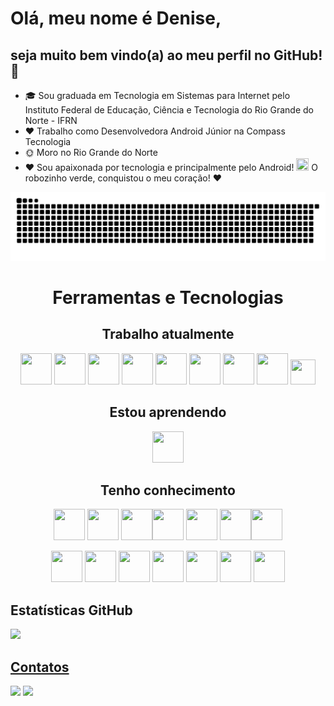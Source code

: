# Olá, meu nome é Denise,
## seja muito bem vindo(a) ao meu perfil no GitHub!👋

- 🎓 Sou graduada em Tecnologia em Sistemas para Internet pelo Instituto Federal de Educação, Ciência e Tecnologia do Rio Grande do Norte - IFRN
- ❤️ Trabalho como Desenvolvedora Android Júnior na Compass Tecnologia
- 🌞 Moro no Rio Grande do Norte
- ❤️ Sou apaixonada por tecnologia e principalmente pelo Android! <img src="https://cdn.jsdelivr.net/gh/devicons/devicon/icons/android/android-original.svg" width="20" height="20"/> O robozinho verde, conquistou o meu coração! ❤️

![Snake animation](https://github.com/DeniseLeandroDeCastro/DeniseLeandroDeCastro/blob/output/github-contribution-grid-snake.svg)

<div align="middle">
<h1> Ferramentas e Tecnologias </h1>
<h2> Trabalho atualmente </h2>
  
<img src="https://cdn.jsdelivr.net/gh/devicons/devicon/icons/android/android-original.svg" width="50" height="50" /> <img src="https://cdn.jsdelivr.net/gh/devicons/devicon/icons/kotlin/kotlin-original.svg" width="50" height="50"/> <img src="https://cdn.jsdelivr.net/gh/devicons/devicon/icons/java/java-original.svg" width="50" height="50"/> <img src="https://cdn.jsdelivr.net/gh/devicons/devicon/icons/intellij/intellij-original.svg" width="50" height="50"/> <img src="https://cdn.jsdelivr.net/gh/devicons/devicon/icons/slack/slack-original-wordmark.svg" width="50" height="50"/> <img src="https://cdn.jsdelivr.net/gh/devicons/devicon/icons/vscode/vscode-original-wordmark.svg" width="50" height="50"/> <img src="https://cdn.jsdelivr.net/gh/devicons/devicon/icons/github/github-original.svg" width="50" height="50"/> <img src="https://cdn.jsdelivr.net/gh/devicons/devicon/icons/git/git-original.svg" width="50" height="50"/> <img src="https://cdn.jsdelivr.net/gh/devicons/devicon/icons/jira/jira-original.svg" width="40" height="40"/> 

<h2> Estou aprendendo </h2>

<img src="https://cdn.jsdelivr.net/gh/devicons/devicon/icons/jenkins/jenkins-original.svg" width="50" height="50"/> 


<h2> Tenho conhecimento </h2>

<img src="https://cdn.jsdelivr.net/gh/devicons/devicon/icons/msdos/msdos-original.svg" width="50" height="50"/> <img src="https://cdn.jsdelivr.net/gh/devicons/devicon/icons/linux/linux-original.svg" width="50" height="50"/> <img src="https://cdn.jsdelivr.net/gh/devicons/devicon/icons/ubuntu/ubuntu-plain-wordmark.svg" width="50" height="50"/><img src="https://cdn.jsdelivr.net/gh/devicons/devicon/icons/html5/html5-original.svg" width="50" height="50"/> <img src="https://cdn.jsdelivr.net/gh/devicons/devicon/icons/css3/css3-original.svg" width="50" height="50"/> <img src="https://cdn.jsdelivr.net/gh/devicons/devicon/icons/javascript/javascript-original.svg" width="50" height="50"/><img src="https://cdn.jsdelivr.net/gh/devicons/devicon/icons/angularjs/angularjs-original.svg" width="50" height="50"/> 
  
<img src="https://cdn.jsdelivr.net/gh/devicons/devicon/icons/bootstrap/bootstrap-original.svg" width="50" height="50"/> <img src="https://cdn.jsdelivr.net/gh/devicons/devicon/icons/laravel/laravel-plain-wordmark.svg" width="50" height="50"/> <img src="https://cdn.jsdelivr.net/gh/devicons/devicon/icons/php/php-original.svg" width="50" height="50"/> <img src="https://cdn.jsdelivr.net/gh/devicons/devicon/icons/spring/spring-original-wordmark.svg" width="50" height="50"/> <img src="https://cdn.jsdelivr.net/gh/devicons/devicon/icons/tomcat/tomcat-original-wordmark.svg" width="50" height="50"/> <img src="https://cdn.jsdelivr.net/gh/devicons/devicon/icons/firebase/firebase-plain.svg" width="50" height="50"/> <img src="https://cdn.jsdelivr.net/gh/devicons/devicon/icons/mysql/mysql-original-wordmark.svg" width="50" height="50"/>
</div>

## Estatísticas GitHub

<a href="https://github.com/DeniseLeandroDeCastro">
<img height="180em" src="https://github-readme-stats.vercel.app/api/top-langs/?username=DeniseLeandroDeCastro&layout=compact&langs_count=7&theme=dracula"/>
</div>

## Contatos

<a href = "mailto:dmaria.natal@gmail.com"><img src="https://img.shields.io/badge/Gmail-D14836?style=for-the-badge&logo=gmail&logoColor=white" target="_blank"></a>
<a href="https://www.linkedin.com/in/denise-leandro-de-castro-59425b4a/" target="_blank"><img src="https://img.shields.io/badge/-LinkedIn-%230077B5?style=for-the-badge&logo=linkedin&logoColor=white" target="_blank"></a>   







